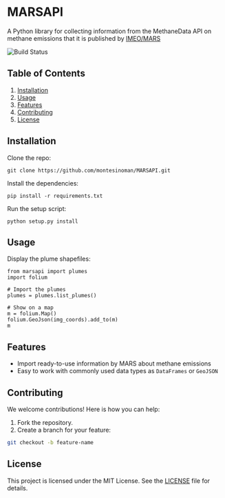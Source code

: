 # MARSAPI

A Python library for collecting information from the MethaneData API on methane emissions that it is published by [IMEO/MARS](https://methanedata.unep.org/map?sector=&company=&country=&cc=&sat=&limit=1000&pub=#mcoord=1.43/0/0)

![Build Status](https://img.shields.io/badge/under%20development-8A2BE2)

## Table of Contents
1. [Installation](#installation)
2. [Usage](#usage)
3. [Features](#features)
4. [Contributing](#contributing)
5. [License](#license)

## Installation

Clone the repo:
```
git clone https://github.com/montesinoman/MARSAPI.git
```

Install the dependencies:
```
pip install -r requirements.txt
```

Run the setup script:
```
python setup.py install
```

## Usage

Display the plume shapefiles:
```
from marsapi import plumes
import folium

# Import the plumes
plumes = plumes.list_plumes()

# Show on a map
m = folium.Map()
folium.GeoJson(img_coords).add_to(m)
m
```

## Features

- Import ready-to-use information by MARS about methane emissions
- Easy to work with commonly used data types as `DataFrames` or `GeoJSON`

## Contributing

We welcome contributions! Here is how you can help:
1. Fork the repository.
2. Create a branch for your feature:
```bash
git checkout -b feature-name
```

## License

This project is licensed under the MIT License. See the [LICENSE](LICENSE) file for details.
